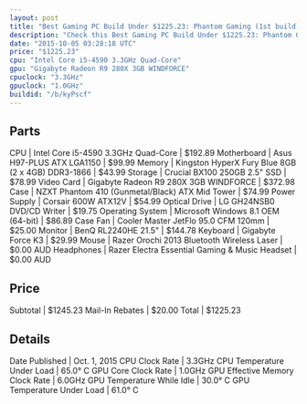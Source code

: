 ```yaml
---
layout: post
title: "Best Gaming PC Build Under $1225.23: Phantom Gaming (1st build)"
description: "Check this Best Gaming PC Build Under $1225.23: Phantom Gaming (1st build). CPU: Intel Core i5-4590 3.3GHz Quad-Core, Motherboard: Asus H97-PLUS ATX LGA1150, Memory: Kings"
date: "2015-10-05 03:28:18 UTC"
price: "$1225.23"
cpu: "Intel Core i5-4590 3.3GHz Quad-Core"
gpu: "Gigabyte Radeon R9 280X 3GB WINDFORCE"
cpuclock: "3.3GHz"
gpuclock: "1.0GHz"
buildid: "/b/kyPscf"
---
```


## Parts

CPU | Intel Core i5-4590 3.3GHz Quad-Core | $192.89
Motherboard | Asus H97-PLUS ATX LGA1150 | $99.99
Memory | Kingston HyperX Fury Blue 8GB (2 x 4GB) DDR3-1866 | $43.99
Storage | Crucial BX100 250GB 2.5" SSD | $78.99
Video Card | Gigabyte Radeon R9 280X 3GB WINDFORCE | $372.98
Case | NZXT Phantom 410 (Gunmetal/Black) ATX Mid Tower | $74.99
Power Supply | Corsair 600W ATX12V | $54.99
Optical Drive | LG GH24NSB0 DVD/CD Writer | $19.75
Operating System | Microsoft Windows 8.1 OEM (64-bit) | $86.89
Case Fan | Cooler Master JetFlo 95.0 CFM 120mm | $25.00
Monitor | BenQ RL2240HE 21.5" | $144.78
Keyboard | Gigabyte Force K3 | $29.99
Mouse | Razer Orochi 2013 Bluetooth Wireless Laser | $0.00 AUD
Headphones | Razer Electra Essential Gaming & Music Headset | $0.00 AUD

## Price

Subtotal | $1245.23
Mail-In Rebates | $20.00
Total | $1225.23

## Details

Date Published | Oct. 1, 2015
CPU Clock Rate | 3.3GHz
CPU Temperature Under Load | 65.0° C
GPU Core Clock Rate | 1.0GHz
GPU Effective Memory Clock Rate | 6.0GHz
GPU Temperature While Idle | 30.0° C
GPU Temperature Under Load | 61.0° C